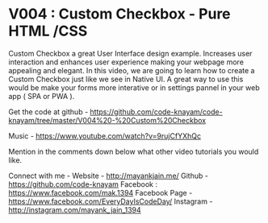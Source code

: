 # V004 : Custom Checkbox - Pure HTML /CSS

Custom Checkbox a great User Interface design example. Increases user interaction and enhances user experience making your webpage more appealing and elegant.
In this video, we are going to learn how to create a Custom Checkbox just like we see in Native UI. A great way to use this would be make your forms more interative or in settings pannel in your web app ( SPA or PWA ).

Get the code at github -
https://github.com/code-knayam/code-knayam/tree/master/V004%20-%20Custom%20Checkbox

Music - 
https://www.youtube.com/watch?v=9rujCfYXhQc

Mention in the comments down below what other video tutorials you would like.

Connect with me - 
Website - http://mayankjain.me/
Github - https://github.com/code-knayam
Facebook :  https://www.facebook.com/mak.1394
Facebook Page - https://www.facebook.com/EveryDayIsCodeDay/
Instagram - http://instagram.com/mayank_jain_1394
